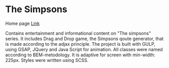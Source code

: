 # The Simpsons

Home page 
[Link](https://simpsons-app.netlify.app/)

Сontains entertainment and informational content on "The simpsons" series. It includes Drag and Drop game, the Simpsons qoute generator, that is made according to the adjax principle. The project is built with GULP, using GSAP, JQuery and Java Script for animation.  All classes were named according to BEM-metodology. It is adaptive for screen with min-width: 225px. Styles were written using SCSS.
